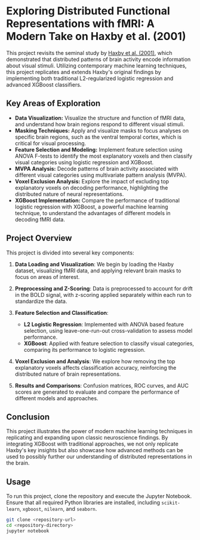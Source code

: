 # Exploring Distributed Functional Representations with fMRI: A Modern Take on Haxby et al. (2001)

This project revisits the seminal study by [Haxby et al. (2001)](https://www.science.org/doi/10.1126/science.1063736?url_ver=Z39.88-2003&rfr_id=ori:rid:crossref.org&rfr_dat=cr_pub%20%200pubmed), which demonstrated that distributed patterns of brain activity encode information about visual stimuli. Utilizing contemporary machine learning techniques, this project replicates and extends Haxby's original findings by implementing both traditional L2-regularized logistic regression and advanced XGBoost classifiers.

## Key Areas of Exploration

- **Data Visualization:** Visualize the structure and function of fMRI data, and understand how brain regions respond to different visual stimuli.
- **Masking Techniques:** Apply and visualize masks to focus analyses on specific brain regions, such as the ventral temporal cortex, which is critical for visual processing.
- **Feature Selection and Modeling:** Implement feature selection using ANOVA F-tests to identify the most explanatory voxels and then classify visual categories using logistic regression and XGBoost.
- **MVPA Analysis:** Decode patterns of brain activity associated with different visual categories using multivariate pattern analysis (MVPA).
- **Voxel Exclusion Analysis:** Explore the impact of excluding top explanatory voxels on decoding performance, highlighting the distributed nature of neural representations.
- **XGBoost Implementation:** Compare the performance of traditional logistic regression with XGBoost, a powerful machine learning technique, to understand the advantages of different models in decoding fMRI data.

## Project Overview

This project is divided into several key components:

1. **Data Loading and Visualization**: We begin by loading the Haxby dataset, visualizing fMRI data, and applying relevant brain masks to focus on areas of interest.
   
2. **Preprocessing and Z-Scoring**: Data is preprocessed to account for drift in the BOLD signal, with z-scoring applied separately within each run to standardize the data.

3. **Feature Selection and Classification**: 
   - **L2 Logistic Regression**: Implemented with ANOVA based feature selection, using leave-one-run-out cross-validation to assess model performance.
   - **XGBoost**: Applied with feature selection to classify visual categories, comparing its performance to logistic regression.

4. **Voxel Exclusion and Analysis**: We explore how removing the top explanatory voxels affects classification accuracy, reinforcing the distributed nature of brain representations.

5. **Results and Comparisons**: Confusion matrices, ROC curves, and AUC scores are generated to evaluate and compare the performance of different models and approaches.

## Conclusion

This project illustrates the power of modern machine learning techniques in replicating and expanding upon classic neuroscience findings. By integrating XGBoost with traditional approaches, we not only replicate Haxby's key insights but also showcase how advanced methods can be used to possibly further our understanding of distributed representations in the brain.

## Usage

To run this project, clone the repository and execute the Jupyter Notebook. Ensure that all required Python libraries are installed, including `scikit-learn`, `xgboost`, `nilearn`, and `seaborn`.

```bash
git clone <repository-url>
cd <repository-directory>
jupyter notebook
